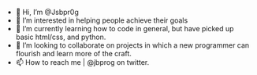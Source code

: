 - 👋 Hi, I’m @Jsbpr0g
- 👀 I’m interested in helping people achieve their goals
- 🌱 I’m currently learning how to code in general, but have picked up basic html/css, and python.
- 💞️ I’m looking to collaborate on projects in which a new programmer can flourish and learn more of the craft.
- 📫 How to reach me | @jbprog on twitter.

<!---
Jsbpr0g/Jsbpr0g is a ✨ special ✨ repository because its `README.md` (this file) appears on your GitHub profile.
You can click the Preview link to take a look at your changes.
--->
